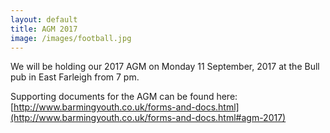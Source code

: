 ```yaml
---
layout: default
title: AGM 2017
image: /images/football.jpg
---
```


We will be holding our 2017 AGM on Monday 11 September, 2017 at the Bull pub in East Farleigh from 7 pm.


Supporting documents for the AGM can be found here: [http://www.barmingyouth.co.uk/forms-and-docs.html](http://www.barmingyouth.co.uk/forms-and-docs.html#agm-2017)

